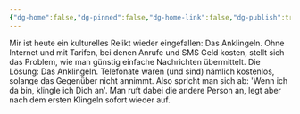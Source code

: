 ```yaml
---
{"dg-home":false,"dg-pinned":false,"dg-home-link":false,"dg-publish":true,"tags":["dgblip"],"disabled rules":["yaml-title","yaml-title-alias","file-name-heading"],"title":"philipp on mastodon @ 2023-05-29","created-date":"2023-05-29T08:43:30","id":110451085210245010,"updated-date":"2025-05-02T08:50:43","dg-path":"blips/110451085210245002.md","permalink":"/blips/110451085210245002/","dgPassFrontmatter":true}
---
```



Mir ist heute ein kulturelles Relikt wieder eingefallen: Das Anklingeln.
Ohne Internet und mit Tarifen, bei denen Anrufe und SMS Geld kosten, stellt sich das Problem, wie man günstig einfache Nachrichten übermittelt.
Die Lösung: Das Anklingeln. Telefonate waren (und sind) nämlich kostenlos, solange das Gegenüber nicht annimmt. Also spricht man sich ab: 'Wenn ich da bin, klingle ich Dich an'. Man ruft dabei die andere Person an, legt aber nach dem ersten Klingeln sofort wieder auf.



